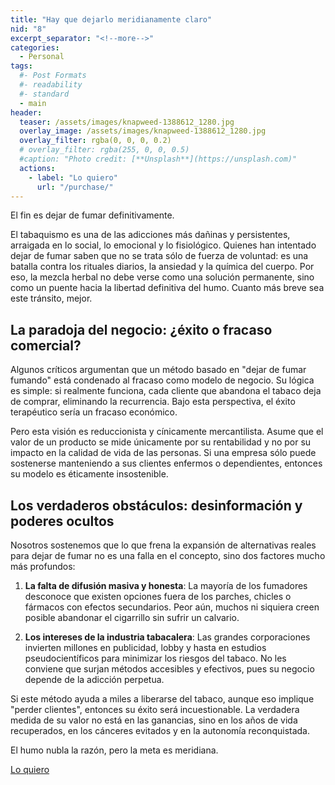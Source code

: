 ```yaml
---
title: "Hay que dejarlo meridianamente claro"
nid: "8"
excerpt_separator: "<!--more-->"
categories:
  - Personal
tags:
  #- Post Formats
  #- readability
  #- standard
  - main
header:
  teaser: /assets/images/knapweed-1388612_1280.jpg
  overlay_image: /assets/images/knapweed-1388612_1280.jpg
  overlay_filter: rgba(0, 0, 0, 0.2)
  # overlay_filter: rgba(255, 0, 0, 0.5)
  #caption: "Photo credit: [**Unsplash**](https://unsplash.com)"
  actions:
    - label: "Lo quiero"
      url: "/purchase/"
---
```


El fin es dejar de fumar definitivamente.

<!--more-->

El tabaquismo es una de las adicciones más dañinas y persistentes, arraigada en lo social, lo emocional y lo fisiológico. Quienes han intentado dejar de fumar saben que no se trata sólo de fuerza de voluntad: es una batalla contra los rituales diarios, la ansiedad y la química del cuerpo. Por eso, la mezcla herbal no debe verse como una solución permanente, sino como un puente hacia la libertad definitiva del humo. Cuanto más breve sea este tránsito, mejor.  

## La paradoja del negocio: ¿éxito o fracaso comercial?  

Algunos críticos argumentan que un método basado en "dejar de fumar fumando" está condenado al fracaso como modelo de negocio. Su lógica es simple: si realmente funciona, cada cliente que abandona el tabaco deja de comprar, eliminando la recurrencia. Bajo esta perspectiva, el éxito terapéutico sería un fracaso económico.  

Pero esta visión es reduccionista y cínicamente mercantilista. Asume que el valor de un producto se mide únicamente por su rentabilidad y no por su impacto en la calidad de vida de las personas. Si una empresa sólo puede sostenerse manteniendo a sus clientes enfermos o dependientes, entonces su modelo es éticamente insostenible.  

## Los verdaderos obstáculos: desinformación y poderes ocultos  

Nosotros sostenemos que lo que frena la expansión de alternativas reales para dejar de fumar no es una falla en el concepto, sino dos factores mucho más profundos:  

1. **La falta de difusión masiva y honesta**: La mayoría de los fumadores desconoce que existen opciones fuera de los parches, chicles o fármacos con efectos secundarios. Peor aún, muchos ni siquiera creen posible abandonar el cigarrillo sin sufrir un calvario.  

2. **Los intereses de la industria tabacalera**: Las grandes corporaciones invierten millones en publicidad, lobby y hasta en estudios pseudocientíficos para minimizar los riesgos del tabaco. No les conviene que surjan métodos accesibles y efectivos, pues su negocio depende de la adicción perpetua.  

Si este método ayuda a miles a liberarse del tabaco, aunque eso implique "perder clientes", entonces su éxito será incuestionable. La verdadera medida de su valor no está en las ganancias, sino en los años de vida recuperados, en los cánceres evitados y en la autonomía reconquistada.  

El humo nubla la razón, pero la meta es meridiana.

[Lo quiero](../../purchase/)